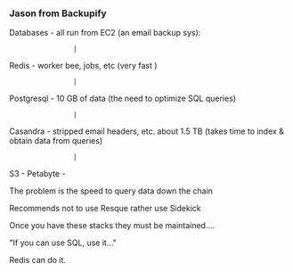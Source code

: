 ### Jason from Backupify

Databases - all run from EC2 (an email backup sys):

                    |

Redis       - worker bee, jobs, etc  (very fast )

                    |

Postgresql     - 10 GB of data  (the need to optimize SQL queries)

                    |

Casandra    - stripped email headers, etc.  about 1.5 TB  (takes time to index & obtain data from queries)

                    |
S3  -  Petabyte  - 

The problem is the speed to query data down the chain

Recommends not to use Resque rather use Sidekick

Once you have these stacks they must be maintained.... 

"If you can use SQL, use it..."  

Redis can do it. 

